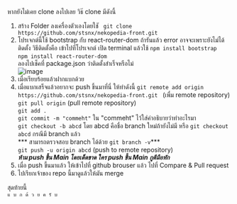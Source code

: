 หากยังไม่เคย clone ลงไปเลย วิธ๊ clone มีดังนี้
1. สร้าง Folder ลงเครื่องตัวเองโดยใชั
  ``` git clone https://github.com/stsnx/nekopedia-front.git```
2. โปรเจกต์นี้ใช้ bootstrap กับ react-router-dom ถ้ารันแล้ว error อาจจะเพราะยังไม่ได้ติดตั้ง วิธีติดตั้งคือ 
  เข้าไปที่โปรเจกต์ เปิด terminal แล้วใช้
  ```npm install bootstrap```<br />
  ```npm install react-router-dom ```<br />
 ลองไปเช็คที่ package.json ว่าติดตั้งสำเร็จหรือไม่ <br />
  ![image](https://user-images.githubusercontent.com/69145525/141767920-c90882eb-7b99-47aa-a48d-0ab16fa03413.png)
3. เมื่อเรียบร้อยแล้วฝากแบกด้วย
4. เมื่อแบกเสร็จแล้วอยากจะ push ขึ้นมาที่นี่ ให้ทำดังนี้ 
  ```git remote add origin https://github.com/stsnx/nekopedia-front.git ``` (เพื่ม remote repository)<br />
  ```git pull origin``` (pull remote repository)<br />
  ```git add .``` <br />
  ```git commit -m "commeht"``` ใน "commeht" ไว้ใส่คำอธิบายว่าทำอะไรมา<br />
  ```git checkout -b abcd``` โดย abcd คือชื่อ branch ใหม่ถ้ายังไม่มี หรือ  ```git checkout abcd``` กรณีมี branch แล้ว<br />
  *** สามารถตรวจสอบ branch ได้ด้วย ```git branch -v```***<br />
  ```git push -u origin abcd``` (push to remote repository)<br />
  ***ห้าม push ขี้น Main โดยเด็ดขาด ใคร push ขี้น Main กูตีมือหัก***<br />
 5. เมื่อ push ขี้นมาแล้ว ให้เข้าไปที่ github brouser แล้ว ไปที่ Compare & Pull request <br />
 6. ไปเรียกเจ้าของ repo นี้มาดูแล้วให้มัน merge <br />
 
 สุดท้ายนี้ <br />
 ```แ บ ก ด้ ว ย ค รั บ```

